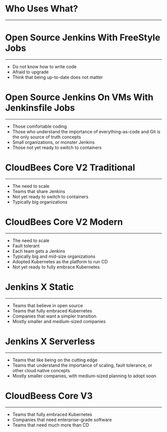 <!-- .slide: data-background="../img/background/why.jpg" data-background-size="contain" -->
# Who Uses What?

---


<!-- .slide: data-background="../img/products/jenkins.png" data-background-size="contain" -->
# Open Source Jenkins With FreeStyle Jobs

---

* Do not know how to write code<!-- .element: class="fragment" -->
* Afraid to upgrade<!-- .element: class="fragment" -->
* Think that being up-to-date does not matter<!-- .element: class="fragment" -->


<!-- .slide: data-background="../img/products/jenkins.png" data-background-size="contain" -->
# Open Source Jenkins On VMs With Jenkinsfile Jobs

---

* Those comfortable coding<!-- .element: class="fragment" -->
* Those who understand the importance of everything-as-code and Git is the only source of truth concepts<!-- .element: class="fragment" -->
* Small organizations, or monster Jenkins<!-- .element: class="fragment" -->
* Those not yet ready to switch to containers<!-- .element: class="fragment" -->


<!-- .slide: data-background="../img/products/cloudbees.png" data-background-size="contain" -->
# CloudBees Core V2 Traditional

---

* The need to scale<!-- .element: class="fragment" -->
* Teams that share Jenkins<!-- .element: class="fragment" -->
* Not yet ready to switch to containers<!-- .element: class="fragment" -->
* Typically big organizations<!-- .element: class="fragment" -->


<!-- .slide: data-background="../img/products/cloudbees.png" data-background-size="contain" -->
# CloudBees Core V2 Modern

---

* The need to scale<!-- .element: class="fragment" -->
* Fault tolerant<!-- .element: class="fragment" -->
* Each team gets a Jenkins<!-- .element: class="fragment" -->
* Typically big and mid-size organizations<!-- .element: class="fragment" -->
* Adopted Kubernetes as the platform to run CD<!-- .element: class="fragment" -->
* Not yet ready to fully embrace Kubernetes<!-- .element: class="fragment" -->


<!-- .slide: data-background="../img/products/jenkins-x.png" data-background-size="contain" -->
# Jenkins X Static

---

* Teams that believe in open source<!-- .element: class="fragment" -->
* Teams that fully embraced Kubernetes<!-- .element: class="fragment" -->
* Companies that want a simpler transition<!-- .element: class="fragment" -->
* Mostly smaller and medium-sized companies<!-- .element: class="fragment" -->


<!-- .slide: data-background="../img/products/jenkins-x.png" data-background-size="contain" -->
# Jenkins X Serverless

---

* Teams that like being on the cutting edge<!-- .element: class="fragment" -->
* Teams that understand the importance of scaling, fault tolerance, or other cloud native concepts<!-- .element: class="fragment" -->
* Mostly smaller companies, with medium-sized planning to adopt soon<!-- .element: class="fragment" -->


<!-- .slide: data-background="../img/products/cloudbees.png" data-background-size="contain" -->
# CloudBeess Core V3

---

* Teams that fully embraced Kubernetes<!-- .element: class="fragment" -->
* Companies that need enterprise-grade software<!-- .element: class="fragment" -->
* Teams that need much more than CD<!-- .element: class="fragment" -->
